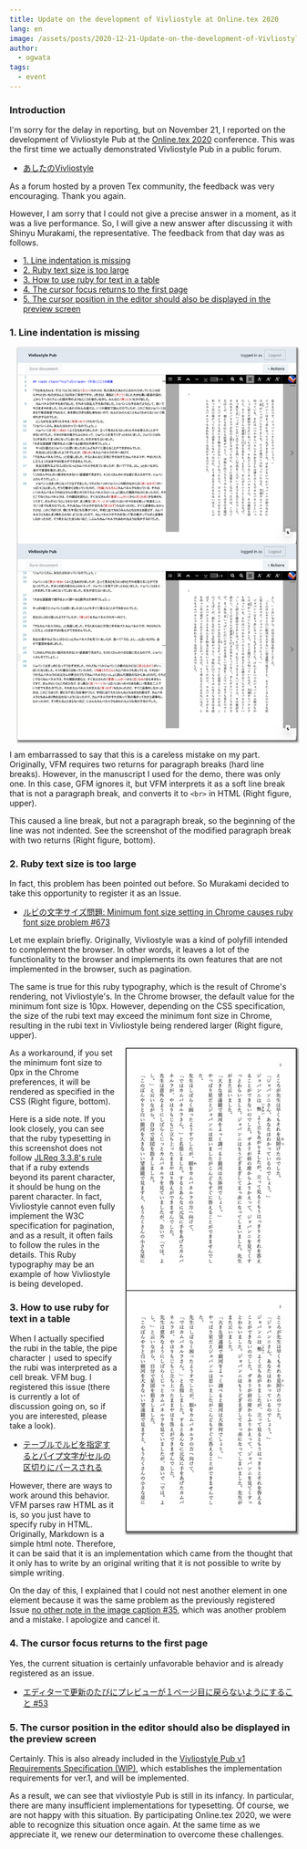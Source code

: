 ```yaml
---
title: Update on the development of Vivliostyle at Online.tex 2020
lang: en
image: /assets/posts/2020-12-21-Update-on-the-development-of-Vivliostyle-at-Online.tex-2020/fig-1.png
author:
  - ogwata
tags:
  - event
---
```


### Introduction

I'm sorry for the delay in reporting, but on November 21, I reported on the development of Vivliostyle Pub at the [Online.tex 2020<i class="fas fa-external-link-alt"></i>](https://connpass.com/event/188075/) conference. This was the first time we actually demonstrated Vivliostyle Pub in a public forum.

- [あしたのVivliostyle<i class="fas fa-external-link-alt"></i>](https://www2.slideshare.net/ogwata_1959/vivliostyle-239370581)

As a forum hosted by a proven Tex community, the feedback was very encouraging. Thank you again.

However, I am sorry that I could not give a precise answer in a moment, as it was a live performance. So, I will give a new answer after discussing it with Shinyu Murakami, the representative. The feedback from that day was as follows.

- [1. Line indentation is missing](#1-line-indentation-is-missing)
- [2. Ruby text size is too large](#2-ruby-text-size-is-too-large)
- [3. How to use ruby for text in a table](#3-how-to-use-ruby-for-text-in-a-table)
- [4. The cursor focus returns to the first page](#4-the-cursor-focus-returns-to-the-first-page)
- [5. The cursor position in the editor should also be displayed in the preview screen](#5-the-cursor-position-in-the-editor-should-also-be-displayed-in-the-preview-screen)

### 1. Line indentation is missing

<div style="float: right; margin: 0 0 1em 1em;"><img src="/assets/posts/2020-12-21-Update-on-the-development-of-Vivliostyle-at-Online.tex-2020/fig-1.png" alt="A text document created with a double return code to separate paragraphs" style="width: 500px; box-shadow: 1px 2px 2.5px 1.5px grey;" /></div>

I am embarrassed to say that this is a careless mistake on my part. Originally, VFM requires two returns for paragraph breaks (hard line breaks). However, in the manuscript I used for the demo, there was only one. In this case, GFM ignores it, but VFM interprets it as a soft line break that is not a paragraph break, and converts it to `<br>` in HTML (Right figure, upper).

This caused a line break, but not a paragraph break, so the beginning of the line was not indented. See the screenshot of the modified paragraph break with two returns (Right figure, bottom).

### 2. Ruby text size is too large

In fact, this problem has been pointed out before. So Murakami decided to take this opportunity to register it as an Issue.

- [ルビの文字サイズ問題: Minimum font size setting in Chrome causes ruby font size problem #673](https://github.com/vivliostyle/vivliostyle.js/issues/673)

Let me explain briefly. Originally, Vivliostyle was a kind of polyfill intended to complement the browser. In other words, it leaves a lot of the functionality to the browser and implements its own features that are not implemented in the browser, such as pagination.

The same is true for this ruby typography, which is the result of Chrome's rendering, not Vivliostyle's. In the Chrome browser, the default value for the minimum font size is 10px. However, depending on the CSS specification, the size of the rubi text may exceed the minimum font size in Chrome, resulting in the rubi text in Vivliostyle being rendered larger (Right figure, upper).

<div style="float: right; margin: 0 0 1em 1em;"><img src="/assets/posts/2020-12-21-Update-on-the-development-of-Vivliostyle-at-Online.tex-2020/fig-2.png" alt="Typesetting results with the default minimum font size (10px) in Chrome" style="width: 300px; box-shadow: 1px 2px 2.5px 1.5px grey;" /></div>

As a workaround, if you set the minimum font size to 0px in the Chrome preferences, it will be rendered as specified in the CSS (Right figure, bottom).

Here is a side note. If you look closely, you can see that the ruby typesetting in this screenshot does not follow [JLReq 3.3.8's rule  <i class="fas fa-external-link-alt"></i>](https://www.w3.org/TR/jlreq/#adjustments_of_ruby_with_length_longer_than_that_of_the_base_characters) that if a ruby extends beyond its parent character, it should be hung on the parent character. In fact, Vivliostyle cannot even fully implement the W3C specification for pagination, and as a result, it often fails to follow the rules in the details. This Ruby typography may be an example of how Vivliostyle is being developed.

### 3. How to use ruby for text in a table

When I actually specified the rubi in the table, the pipe character `|` used to specify the rubi was interpreted as a cell break. VFM bug. I registered this issue (there is currently a lot of discussion going on, so if you are interested, please take a look).

- [テーブルでルビを指定するとパイプ文字がセルの区切りにパースされる](https://github.com/vivliostyle/vfm/issues/44)

However, there are ways to work around this behavior. VFM parses raw HTML as it is, so you just have to specify ruby in HTML. Originally, Markdown is a simple html note. Therefore, it can be said that it is an implementation which came from the thought that it only has to write by an original writing that it is not possible to write by simple writing.

On the day of this, I explained that I could not nest another element in one element because it was the same problem as the previously registered Issue [no other note in the image caption #35](https://github.com/vivliostyle/vfm/issues/35), which was another problem and a mistake. I apologize and cancel it.

### 4. The cursor focus returns to the first page

Yes, the current situation is certainly unfavorable behavior and is already registered as an issue.

- [エディターで更新のたびにプレビューが１ページ目に戻らないようにすること #53](https://github.com/vivliostyle/vivliostyle-pub/issues/53)

### 5. The cursor position in the editor should also be displayed in the preview screen

Certainly. This is also already included in the [Vivliostyle Pub v1 Requirements Specification (WIP)](https://github.com/vivliostyle/community/wiki/Vivliostyle-Pub-v1-Req#%E5%8E%9F%E7%A8%BF%E7%B7%A8%E9%9B%86%E7%94%BB%E9%9D%A2%E3%81%A8%E3%83%97%E3%83%AC%E3%83%93%E3%83%A5%E3%83%BC), which establishes the implementation requirements for ver.1, and will be implemented.

As a result, we can see that vivliostyle Pub is still in its infancy. In particular, there are many insufficient implementations for typesetting. Of course, we are not happy with this situation. By participating Online.tex 2020, we were able to recognize this situation once again. At the same time as we appreciate it, we renew our determination to overcome these challenges.
